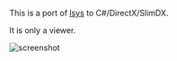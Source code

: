 
This is a port of [lsys](http://benvan.co.uk/lsys/) to C#/DirectX/SlimDX.

It is only a viewer.

![screenshot](https://raw.githubusercontent.com/dharmatech/LSysSlimDx/master/LSys%20SlimDx.png)